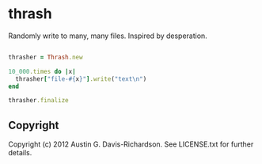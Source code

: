 # thrash

Randomly write to many, many files. Inspired by desperation.

```ruby

thrasher = Thrash.new

10_000.times do |x|
  thrasher["file-#{x}"].write("text\n")
end

thrasher.finalize
```

## Copyright

Copyright (c) 2012 Austin G. Davis-Richardson. See LICENSE.txt for
further details.
